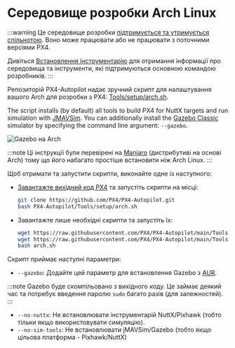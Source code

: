 # Середовище розробки Arch Linux

:::warning
Це середовище розробки [підтримується та утримується спільнотою](../advanced/community_supported_dev_env). Воно може працювати або не працювати з поточними версіями PX4.

Дивіться [Встановлення інструментарію](../dev_setup/dev_env.md) для отримання інформації про середовища та інструменти, які підтримуються основною командою розробників.
:::

Репозиторій PX4-Autopilot надає зручний скрипт для налаштування вашого Arch для розробки з PX4: [Tools/setup/arch.sh](https://github.com/PX4/PX4-Autopilot/blob/release/1.15/Tools/setup/arch.sh). <!-- NEED px4_version -->

The script installs (by default) all tools to build PX4 for NuttX targets and run simulation with [JMAVSim](../sim_jmavsim/index.md). You can additionally install the [Gazebo Classic](../sim_gazebo_classic/index.md) simulator by specifying the command line argument: `--gazebo`.

![Gazebo на Arch](../../assets/simulation/gazebo_classic/arch-gazebo.png)

:::note
Ці інструкції були перевірені на [Manjaro](https://manjaro.org/) (дистрибутиві на основі Arch) тому що його набагато простіше встановити ніж Arch Linux.
:::

Щоб отримати та запустити скрипти, виконайте одне із наступного:

- [Завантажте вихідний код PX4](../dev_setup/building_px4.md) та запустіть скрипти на місці:

  ```sh
  git clone https://github.com/PX4/PX4-Autopilot.git
  bash PX4-Autopilot/Tools/setup/arch.sh
  ```

- Завантажте лише необхідні скрипти та запустіть їх:

  ```sh
  wget https://raw.githubusercontent.com/PX4/PX4-Autopilot/main/Tools/setup/arch.sh
  wget https://raw.githubusercontent.com/PX4/PX4-Autopilot/main/Tools/setup/requirements.txt
  bash arch.sh
  ```

Скрипт приймає наступні параметри:

- `--gazebo`: Додайте цей параметр для встановлення Gazebo з [AUR](https://aur.archlinux.org/packages/gazebo/).

:::note
Gazebo буде скомпільовано з вихідного коду. Це займає деякий час та потребує введення паролю `sudo` багато разів (для залежностей).
:::

- `--no-nuttx`: Не встановлювати інструментарій NuttX/Pixhawk (тобто тільки якщо використовувати симуляцію).
- `--no-sim-tools`: Не встановлювати jMAVSim/Gazebo (тобто якщо цільова платформа - Pixhawk/NuttX)
